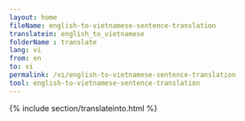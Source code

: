 ```yaml
---
layout: home
fileName: english-to-vietnamese-sentence-translation
translatein: english_to_vietnamese
folderName : translate
lang: vi
from: en
to: vi
permalink: /vi/english-to-vietnamese-sentence-translation
tool: english-to-vietnamese-sentence-translation
---
```

{% include section/translateinto.html %}